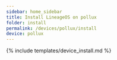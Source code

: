 ```yaml
---
sidebar: home_sidebar
title: Install LineageOS on pollux
folder: install
permalink: /devices/pollux/install
device: pollux
---
```

{% include templates/device_install.md %}

